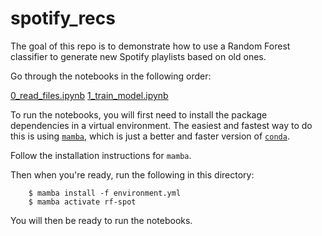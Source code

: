 # spotify_recs

The goal of this repo is to demonstrate how to use a Random Forest classifier to generate new Spotify playlists based on old ones. 

Go through the notebooks in the following order:

[0_read_files.ipynb](./0_read_files.ipynb)
[1_train_model.ipynb](./1_train_model.ipynb)

To run the notebooks, you will first need to install the package dependencies in a virtual environment. The easiest and fastest way to do this is using [`mamba`](https://mamba.readthedocs.io/en/latest/installation.html), which is just a better and faster version of [`conda`](https://docs.conda.io/en/latest/).

Follow the installation instructions for `mamba`.

Then when you're ready, run the following in this directory:

        $ mamba install -f environment.yml
        $ mamba activate rf-spot

You will then be ready to run the notebooks.